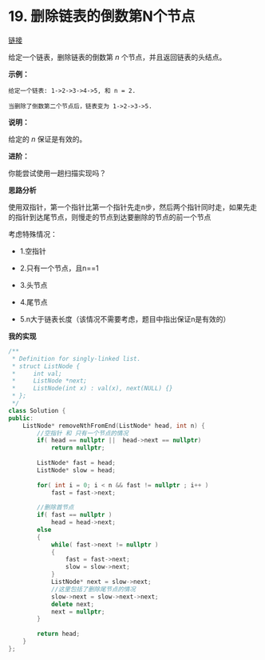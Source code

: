 # 19. 删除链表的倒数第N个节点

[链接](https://leetcode-cn.com/problems/remove-nth-node-from-end-of-list/description/)

给定一个链表，删除链表的倒数第 *n* 个节点，并且返回链表的头结点。

**示例：**

```
给定一个链表: 1->2->3->4->5, 和 n = 2.

当删除了倒数第二个节点后，链表变为 1->2->3->5.
```

**说明：**

给定的 *n* 保证是有效的。

**进阶：**

你能尝试使用一趟扫描实现吗？

**思路分析**

使用双指针，第一个指针比第一个指针先走n步，然后两个指针同时走，如果先走的指针到达尾节点，则慢走的节点到达要删除的节点的前一个节点

考虑特殊情况：

- 1.空指针

- 2.只有一个节点，且n==1
- 3.头节点
- 4.尾节点
- 5.n大于链表长度（该情况不需要考虑，题目中指出保证n是有效的）

**我的实现**

```c++
/**
 * Definition for singly-linked list.
 * struct ListNode {
 *     int val;
 *     ListNode *next;
 *     ListNode(int x) : val(x), next(NULL) {}
 * };
 */
class Solution {
public:
    ListNode* removeNthFromEnd(ListNode* head, int n) {
        //空指针 和 只有一个节点的情况
        if( head == nullptr ||  head->next == nullptr)
            return nullptr;
       
        ListNode* fast = head;
        ListNode* slow = head;
        
        for( int i = 0; i < n && fast != nullptr ; i++ )
            fast = fast->next;
        
        //删除首节点
        if( fast == nullptr )
            head = head->next;
        else
        {
            while( fast->next != nullptr )
            {
                fast = fast->next;
                slow = slow->next;
            }
            ListNode* next = slow->next;
            //这里包括了删除尾节点的情况
            slow->next = slow->next->next;
            delete next;
            next = nullptr;
        }
        
        return head;
    }
};
```

